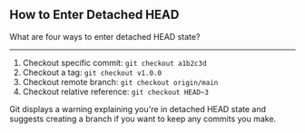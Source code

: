 ## How to Enter Detached HEAD

What are four ways to enter detached HEAD state?

---

1. Checkout specific commit: `git checkout a1b2c3d`
2. Checkout a tag: `git checkout v1.0.0`
3. Checkout remote branch: `git checkout origin/main`
4. Checkout relative reference: `git checkout HEAD~3`

Git displays a warning explaining you're in detached HEAD state and suggests creating a branch if you want to keep any commits you make.

